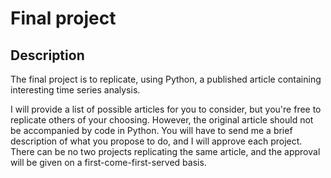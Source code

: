 # Final project

## Description
The final project is to replicate, using Python, a published article containing interesting time series analysis.

I will provide a list of possible articles for you to consider, but you're free to replicate others of your choosing. However, the original article should not be accompanied by code in Python. You will have to send me a brief description of what you propose to do, and I will approve each project. There can be no two projects replicating the same article, and the approval will be given on a first-come-first-served basis.
    
<!---
## A list of possible replications studies

* [Local Projections and VARs Estimate the Same Impulse Responses](https://onlinelibrary.wiley.com/doi/full/10.3982/ECTA17813)
    * matlab
    * Empirical application only (DSGE application uses Dynare)
* [Testing for Multiple-Horizon Predictability: Direct Regression Based versus Implication Based](https://academic.oup.com/rfs/article/33/9/4403/5620729#206846062)
    * matlab
    * more from same author [here](https://sites.google.com/view/kelixu/research?authuser=0)
--->